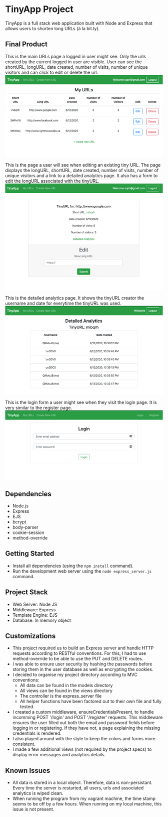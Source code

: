 # TinyApp Project

TinyApp is a full stack web application built with Node and Express that allows users to shorten long URLs (à la bit.ly).

## Final Product

This is the main URLs page a logged in user might see. Only the urls created by the current logged in user are visible. User can see the shortURL, longURL, date created, number of visits, number of unique visitors and can click to edit or delete the url.
!["Screenshot of URLs page"](https://github.com/sophdubs/tinyapp/blob/master/docs/urls-page.png?raw=true)

This is the page a user will see when editing an existing tiny URL. The page displays the longURL, shortURL, date created, number of visits, number of unique visitors and a link to a detailed analytics page. It also has a form to edit the longURL associated with the tinyURL.
!["Screenshot of new URL form"](https://github.com/sophdubs/tinyapp/blob/master/docs/edit-page.png?raw=true)

This is the detailed analytics page. It shows the tinyURL creator the username and date for everytime the tinyURL was used. 
!["Screenshot of Login form"](https://github.com/sophdubs/tinyapp/blob/master/docs/analytics-page.png?raw=true)

This is the login form a user might see when they visit the login page. It is very similar to the register page.
!["Screenshot of Login form"](https://github.com/sophdubs/tinyapp/blob/master/docs/login-page.png?raw=true)


## Dependencies

- Node.js
- Express
- EJS
- bcrypt
- body-parser
- cookie-session
- method-override

## Getting Started

- Install all dependencies (using the `npm install` command).
- Run the development web server using the `node express_server.js` command.

## Project Stack
- Web Server: Node JS
- Middleware: Express
- Template Engine: EJS
- Database: In memory object

## Customizations
- This project required us to build an Express server and handle HTTP requests according to RESTful conventions. For this, I had to use method-override to be able to use the PUT and DELETE routes. 
- I was able to ensure user security by hashing the passwords before storing them in the user database as well as encrypting the cookies.
- I decided to organise my project directory according to MVC conventions:
  - All data can be found in the models directory
  - All views can be found in the views directory
  - The controller is the express_server file
  - All helper functions have been factored out to their own file and fully tested. 
- I created a custom middleware, ensureCredentialsPresent, to handle incomming POST '/login' and POST '/register' requests. This middleware ensures the user filled out both the email and password fields before logging in or registering. If they have not, a page explaining the missing credentials is rendered. 
- I also played around with the style to keep the colors and forms more consistent. 
- I made a few additional views (not required by the project specs) to display error messages and analytics details.


## Known Issues
- All data is stored in a local object. Therefore, data is non-persistant. Every time the server is restarted, all users, urls and associated analytics is wiped clean. 
- When running the program from my vagrant machine, the time stamp seems to be off by a few hours. When running on my local machine, this issue is not present. 